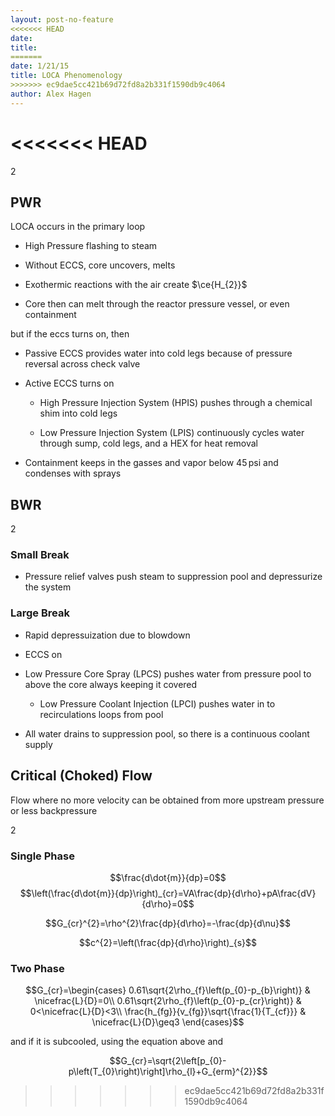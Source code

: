 ```yaml
---
layout: post-no-feature
<<<<<<< HEAD
date: 
title: 
=======
date: 1/21/15
title: LOCA Phenomenology
>>>>>>> ec9dae5cc421b69d72fd8a2b331f1590db9c4064
author: Alex Hagen
---
```



<<<<<<< HEAD
=======
<span>2</span>

PWR
---

LOCA occurs in the primary loop

-   High Pressure flashing to steam

-   Without ECCS, core uncovers, melts

-   Exothermic reactions with the air create $\ce{H_{2}}$

-   Core then can melt through the reactor pressure vessel, or even
    containment

but if the eccs turns on, then

-   Passive ECCS provides water into cold legs because of pressure
    reversal across check valve

-   Active ECCS turns on

    -   High Pressure Injection System (HPIS) pushes through a chemical
        shim into cold legs

    -   Low Pressure Injection System (LPIS) continuously cycles water
        through sump, cold legs, and a HEX for heat removal

-   Containment keeps in the gasses and vapor below $45\,\mathrm{psi}$
    and condenses with sprays

BWR
---

<span>2</span>

### Small Break

-   Pressure relief valves push steam to suppression pool and
    depressurize the system

### Large Break

-   Rapid depressuization due to blowdown

-   ECCS on

-   Low Pressure Core Spray (LPCS) pushes water from pressure pool to
    above the core always keeping it covered

    -   Low Pressure Coolant Injection (LPCI) pushes water in to
        recirculations loops from pool

-   All water drains to suppression pool, so there is a continuous
    coolant supply

Critical (Choked) Flow
----------------------

Flow where no more velocity can be obtained from more upstream pressure
or less backpressure

<span>2</span>

### Single Phase

$$\frac{d\dot{m}}{dp}=0$$
$$\left(\frac{d\dot{m}}{dp}\right)_{cr}=VA\frac{dp}{d\rho}+pA\frac{dV}{d\rho}=0$$

$$G_{cr}^{2}=\rho^{2}\frac{dp}{d\rho}=-\frac{dp}{d\nu}$$

$$c^{2}=\left(\frac{dp}{d\rho}\right)_{s}$$

### Two Phase

$$G_{cr}=\begin{cases}
0.61\sqrt{2\rho_{f}\left(p_{0}-p_{b}\right)} & \nicefrac{L}{D}=0\\
0.61\sqrt{2\rho_{f}\left(p_{0}-p_{cr}\right)} & 0<\nicefrac{L}{D}<3\\
\frac{h_{fg}}{v_{fg}}\sqrt{\frac{1}{T_{cf}}} & \nicefrac{L}{D}\geq3
\end{cases}$$

and if it is subcooled, using the equation above and

$$G_{cr}=\sqrt{2\left[p_{0}-p\left(T_{0}\right)\right]\rho_{l}+G_{erm}^{2}}$$
>>>>>>> ec9dae5cc421b69d72fd8a2b331f1590db9c4064
